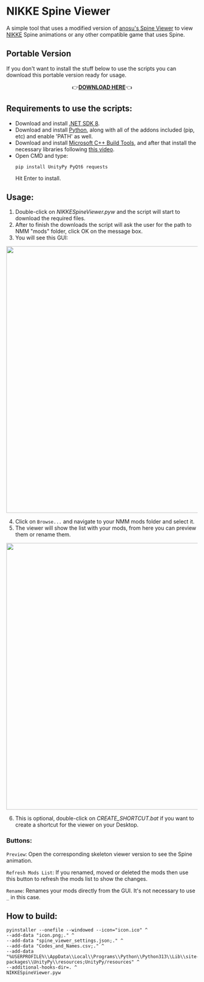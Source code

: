 # NIKKE Spine Viewer
A simple tool that uses a modified version of [anosu's Spine Viewer](https://github.com/anosu/Spine-Viewer) to view [NIKKE](https://nikke-en.com/) Spine animations or any other compatible game that uses Spine.


## Portable Version
If you don't want to install the stuff below to use the scripts you can download this portable version ready for usage.


<p align="center">
  👉<a href="https://www.mediafire.com/file/dkj0lvvnu3rn771/NIKKESpineViewer.7z/file"><strong>DOWNLOAD HERE</strong></a>👈
</p>



## Requirements to use the scripts:

  - Download and install [.NET SDK 8](https://dotnet.microsoft.com/en-us/download/dotnet/thank-you/sdk-8.0.404-windows-x64-installer).
  - Download and install [Python](https://www.python.org/downloads/), along with all of the addons included (pip, etc) and enable 'PATH' as well.
  - Download and install [Microsoft C++ Build Tools](https://aka.ms/vs/17/release/vs_BuildTools.exe), and after that install the necessary libraries following [this video](https://files.catbox.moe/vqsuix.mp4).
  - Open CMD and type:
    ```
    pip install UnityPy PyQt6 requests
    ```
    Hit Enter to install.
  
  



## Usage:

1. Double-click on _NIKKESpineViewer.pyw_ and the script will start to download the required files.
2. After to finish the downloads the script will ask the user for the path to NMM "mods" folder, click OK on the message box.
3. You will see this GUI:


<img src="https://files.catbox.moe/i42ie6.png" width="700"/>


4. Click on `Browse...` and navigate to your NMM mods folder and select it.
5. The viewer will show the list with your mods, from here you can preview them or rename them.


<img src="https://files.catbox.moe/cg4fpd.png" width="700"/>


6. This is optional, double-click on _CREATE_SHORTCUT.bat_ if you want to create a shortcut for the viewer on your Desktop.

### Buttons:

`Preview`: Open the corresponding skeleton viewer version to see the Spine animation.

`Refresh Mods List`: If you renamed, moved or deleted the mods then use this button to refresh the mods list to show the changes.

`Rename`: Renames your mods directly from the GUI. It's not necessary to use `_` in this case.

## How to build:
```
pyinstaller --onefile --windowed --icon="icon.ico" ^
--add-data "icon.png;." ^
--add-data "spine_viewer_settings.json;." ^
--add-data "Codes_and_Names.csv;." ^
--add-data "%USERPROFILE%\\AppData\\Local\\Programs\\Python\\Python313\\Lib\\site-packages\\UnityPy\\resources;UnityPy/resources" ^
--additional-hooks-dir=. ^
NIKKESpineViewer.pyw
```



